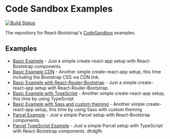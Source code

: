 # Code Sandbox Examples

[![Build Status](https://github.com/react-bootstrap/code-sandbox-examples/workflows/Test%20Examples/badge.svg)](https://github.com/react-bootstrap/code-sandbox-examples/actions)

The repository for React-Bootstrap's [CodeSandbox](https://codesandbox.io/) examples.

## Examples

- [Basic Example](https://codesandbox.io/s/github/react-bootstrap/code-sandbox-examples/tree/master/basic) - Just a simple create-react-app setup with React-Bootstrap components.
- [Basic Example CDN](https://codesandbox.io/s/github/react-bootstrap/code-sandbox-examples/tree/master/basic-cdn) - Another simple create-react-app setup, this time including the Bootstrap CSS via CDN link.
- [Basic Example with React-Router-Bootstrap](https://codesandbox.io/s/github/react-bootstrap/code-sandbox-examples/tree/master/basic-react-router) - Just a simple create-react-app setup with React-Router-Bootstrap.
- [Basic Example with TypeScript](https://codesandbox.io/s/github/react-bootstrap/code-sandbox-examples/tree/master/basic-ts) - Another simple create-react-app setup, this time by using TypeScript
- [Basic Example with Sass and custom theming](https://codesandbox.io/s/github/react-bootstrap/code-sandbox-examples/tree/master/basic-sass-custom-theming) - Another simple create-react-app setup, this time by using Sass with custom theming
- [Parcel Example](https://codesandbox.io/s/github/react-bootstrap/code-sandbox-examples/tree/master/parcel) - Just a simple Parcel setup with React-Bootstrap components.
- [Parcel TypeScript Example](https://codesandbox.io/s/github/react-bootstrap/code-sandbox-examples/tree/master/parcel-ts) - Just a simple Parcel setup with TypeScript with React-Bootstrap components.
dhdgfh
